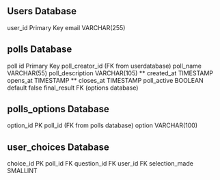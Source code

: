

## Users Database
user_id Primary Key
email VARCHAR(255)



## polls Database
poll id Primary Key
poll_creator_id (FK from userdatabase)
poll_name VARCHAR(55)
poll_description VARCHAR(105) **
created_at TIMESTAMP
opens_at TIMESTAMP **
closes_at TIMESTAMP
poll_active BOOLEAN default false
final_result FK (options database)



## polls_options Database
option_id PK
poll_id (FK from polls database)
option VARCHAR(100)



## user_choices Database
choice_id PK
poll_id FK
question_id FK
user_id FK
selection_made SMALLINT
